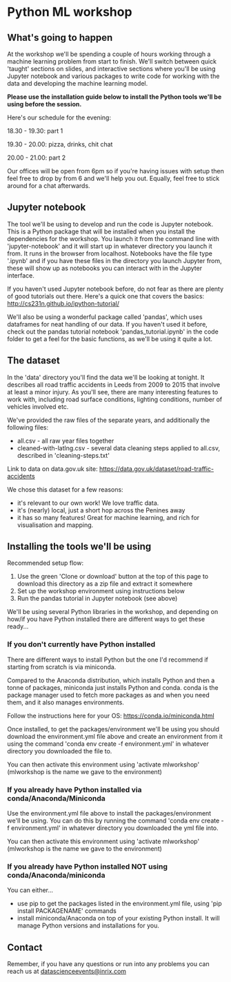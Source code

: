 # Python ML workshop

## What's going to happen

At the workshop we'll be spending a couple of hours working through a machine learning problem from start to finish. We'll switch between quick 'taught' sections on slides, and interactive sections where you'll be using Jupyter notebook and various packages to write code for working with the data and developing the machine learning model.

**Please use the installation guide below to install the Python tools we'll be using before the session.**

Here's our schedule for the evening:

18.30 - 19.30: part 1

19.30 - 20.00: pizza, drinks, chit chat

20.00 - 21.00: part 2

Our offices will be open from 6pm so if you're having issues with setup then feel free to drop by from 6 and we'll help you out. Equally, feel free to stick around for a chat afterwards.

## Jupyter notebook

The tool we'll be using to develop and run the code is Jupyter notebook. This is a Python package that will be installed when you install the dependencies for the workshop. You launch it from the command line with 'jupyter-notebook' and it will start up in whatever directory you launch it from. It runs in the browser from localhost. Notebooks have the file type '.ipynb' and if you have these files in the directory you launch Jupyter from, these will show up as notebooks you can interact with in the Jupyter interface.

If you haven't used Jupyter notebook before, do not fear as there are plenty of good tutorials out there. Here's a quick one that covers the basics: http://cs231n.github.io/ipython-tutorial/

We'll also be using a wonderful package called 'pandas', which uses dataframes for neat handling of our data. If you haven't used it before, check out the pandas tutorial notebook 'pandas_tutorial.ipynb' in the code folder to get a feel for the basic functions, as we'll be using it quite a lot.

## The dataset

In the 'data' directory you'll find the data we'll be looking at tonight. It describes all road traffic accidents in Leeds from 2009 to 2015 that involve at least a minor injury. As you'll see, there are many interesting features to work with, including road surface conditions, lighting conditions, number of vehicles involved etc. 

We've provided the raw files of the separate years, and additionally the following files:

* all.csv - all raw year files together
* cleaned-with-latlng.csv - several data cleaning steps applied to all.csv, described in 'cleaning-steps.txt'

Link to data on data.gov.uk site: https://data.gov.uk/dataset/road-traffic-accidents

We chose this dataset for a few reasons:
* it's relevant to our own work! We love traffic data.
* it's (nearly) local, just a short hop across the Penines away
* it has so many features! Great for machine learning, and rich for visualisation and mapping.

## Installing the tools we'll be using

Recommended setup flow:
1. Use the green 'Clone or download' button at the top of this page to download this directory as a zip file and extract it somewhere
2. Set up the workshop environment using instructions below
3. Run the pandas tutorial in Jupyter notebook (see above)

We'll be using several Python libraries in the workshop, and depending on how/if you have Python installed there are different ways to get these ready...

### If you don't currently have Python installed

There are different ways to install Python but the one I'd recommend if starting from scratch is via miniconda.

Compared to the Anaconda distribution, which installs Python and then a tonne of packages, miniconda just installs Python and conda. conda is the package manager used to fetch more packages as and when you need them, and it also manages environments.

Follow the instructions here for your OS: https://conda.io/miniconda.html

Once installed, to get the packages/environment we'll be using you should download the environment.yml file above and create an environment from it using the command 'conda env create -f environment.yml' in whatever directory you downloaded the file to.

You can then activate this environment using 'activate mlworkshop' (mlworkshop is the name we gave to the environment)

### If you already have Python installed via conda/Anaconda/Miniconda

Use the environment.yml file above to install the packages/environment we'll be using. You can do this by running the command 'conda env create -f environment.yml' in whatever directory you downloaded the yml file into.

You can then activate this environment using 'activate mlworkshop' (mlworkshop is the name we gave to the environment)

### If you already have Python installed NOT using conda/Anaconda/miniconda

You can either...
- use pip to get the packages listed in the environment.yml file, using 'pip install PACKAGENAME' commands
- install miniconda/Anaconda on top of your existing Python install. It will manage Python versions and installations for you.

## Contact

Remember, if you have any questions or run into any problems you can reach us at datascienceevents@inrix.com


